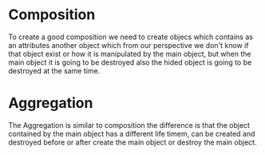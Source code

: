 # Composition
To create a good composition we need to create objecs which contains as an attributes another object which from our perspective we don't know if that object exist or how it is manipulated by the main object, but when the main object it is going to be destroyed also the hided object is going to be destroyed at the same time.
# Aggregation
The Aggregation is similar to composition the difference is that the object contained by the main object has a different life timem, can be created and destroyed before or after create the main object or destroy the main object.
